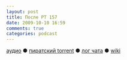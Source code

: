 ```yaml
---
layout: post
title: После РТ 157
date: 2009-10-10 16:59
comments: true
categories: podcast
---
```

[аудио](http://cdn.radio-t.com/rt157post.mp3) ● [пиратский torrent](http://pirates.radio-t.com/torrents/rt157post.mp3.torrent) ● [лог чата](http://chat.radio-t.com/logs/radio-t-157.html) ● [wiki](http://wiki.radio-t.com/%D0%9F%D0%BE%D1%81%D0%BB%D0%B5_%D0%A0%D0%A2_157)<audio src="http://cdn.radio-t.com/rt157post.mp3" preload="none">
